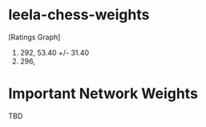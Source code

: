 # leela-chess-weights
[Ratings Graph]

1. 292, 53.40 +/- 31.40
2. 296, 

# Important Network Weights

TBD
